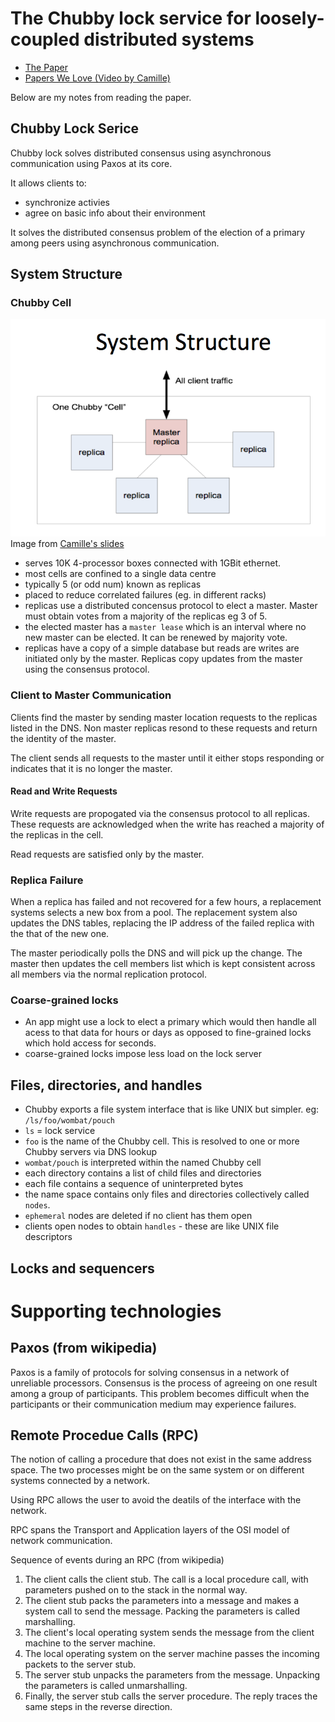 # The Chubby lock service for loosely-coupled distributed systems

* [The Paper](http://static.googleusercontent.com/media/research.google.com/en/us/archive/chubby-osdi06.pdf)
* [Papers We Love (Video by Camille)](https://www.youtube.com/watch?v=PqItueBaiRg)

Below are my notes from reading the paper.

## Chubby Lock Serice
Chubby lock solves distributed consensus using asynchronous communication using Paxos at its core.

It allows clients to:
- synchronize activies
- agree on basic info about their environment

It solves the distributed consensus problem of the election of a primary among peers using asynchronous communication.

## System Structure

### Chubby Cell 
![](images/system_structure.png)
Image from [Camille's slides](https://speakerd.s3.amazonaws.com/presentations/1c13da90525401327aec02fb58ce8c77/skamille_slides.pdf)

- serves 10K 4-processor boxes connected with 1GBit ethernet.
- most cells are confined to a single data centre
- typically 5 (or odd num) known as replicas
- placed to reduce correlated failures (eg. in different racks)
- replicas use a distributed concensus protocol to elect a master. Master must obtain votes from a majority of the replicas eg 3 of 5.
- the elected master has a `master lease` which is an interval where no new master can be elected. It can be renewed by majority vote.
- replicas have a copy of a simple database but reads are writes are initiated only by the master. Replicas copy updates from the master using the consensus protocol.

### Client to Master Communication
Clients find the master by sending master location requests to the replicas listed in the DNS. Non master replicas resond to these requests and return the identity of the master.

The client sends all requests to the master until it either stops responding or indicates that it is no longer the master.

#### Read and Write Requests
Write requests are propogated via the consensus protocol to all replicas. These requests are acknowledged when the write has reached a majority of the replicas in the cell.

Read requests are satisfied only by the master.

### Replica Failure
When a replica has failed and not recovered for a few hours, a replacement systems selects a new box from a pool. The replacement system also updates the DNS tables, replacing the IP address of the failed replica with the that of the new one.

The master periodically polls the DNS and will pick up the change. The master then updates the cell members list  which is kept consistent across all members via the normal replication protocol.

### Coarse-grained locks
- An app might use a lock to elect a primary which would then handle all acess to that data for hours or days as opposed to fine-grained locks which hold access for seconds.
- coarse-grained locks impose less load on the lock server

## Files, directories, and handles
- Chubby exports a file system interface that is like UNIX but simpler. eg: `/ls/foo/wombat/pouch`
- `ls` = lock service
- `foo` is the name of the Chubby cell. This is resolved to one or more Chubby servers via DNS lookup
- `wombat/pouch` is interpreted within the named Chubby cell
- each directory contains a list of child files and directories
- each file contains a sequence of uninterpreted bytes
- the name space contains only files and directories collectively called `nodes`.
- `ephemeral` nodes are deleted if no client has them open
- clients open nodes to obtain `handles` - these are like UNIX file descriptors

## Locks and sequencers

# Supporting technologies
## Paxos (from wikipedia)
Paxos is a family of protocols for solving consensus in a network of unreliable processors. Consensus is the process of agreeing on one result among a group of participants. This problem becomes difficult when the participants or their communication medium may experience failures.

## Remote Procedue Calls (RPC)
The notion of calling a procedure that does not exist in the same address space. The two processes might be on the same system or on different systems connected by a network. 

Using RPC allows the user to avoid the deatils of the interface with the network.

RPC spans the Transport and Application layers of the OSI model of network communication.

Sequence of events during an RPC (from wikipedia)
1. The client calls the client stub. The call is a local procedure call, with parameters pushed on to the stack in the normal way.
1. The client stub packs the parameters into a message and makes a system call to send the message. Packing the parameters is called marshalling.
1. The client's local operating system sends the message from the client machine to the server machine.
1. The local operating system on the server machine passes the incoming packets to the server stub.
1. The server stub unpacks the parameters from the message. Unpacking the parameters is called unmarshalling.
1. Finally, the server stub calls the server procedure. The reply traces the same steps in the reverse direction.